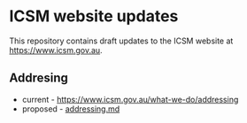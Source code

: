 # ICSM website updates

This repository contains draft updates to the ICSM website at <https://www.icsm.gov.au>.

## Addresing

* current - https://www.icsm.gov.au/what-we-do/addressing
* proposed - [addressing.md](addressing)